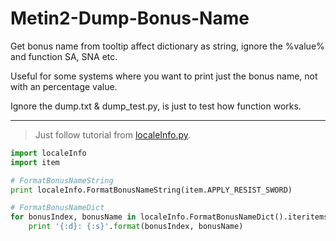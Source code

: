 # Metin2-Dump-Bonus-Name
Get bonus name from tooltip affect dictionary as string, ignore the %value% and function SA, SNA etc.

Useful for some systems where you want to print just the bonus name, not with an percentage value.

Ignore the dump.txt & dump_test.py, is just to test how function works.
___
>Just follow tutorial from [localeInfo.py](https://github.com/Vegas007/Metin2-Dump-Bonus-Name/blob/master/localeInfo.py).

```python
import localeInfo
import item

# FormatBonusNameString
print localeInfo.FormatBonusNameString(item.APPLY_RESIST_SWORD)

# FormatBonusNameDict
for bonusIndex, bonusName in localeInfo.FormatBonusNameDict().iteritems():
	print '{:d}: {:s}'.format(bonusIndex, bonusName)
```
